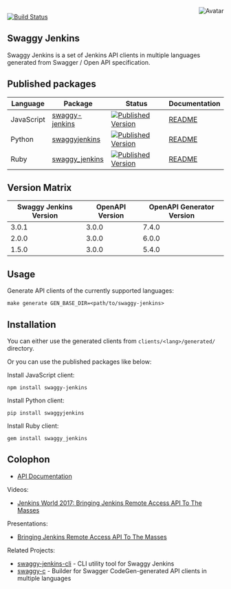 <img align="right" src="https://raw.github.com/oapicf/swaggy-jenkins/master/avatar.jpg" alt="Avatar"/>

[![Build Status](https://github.com/oapicf/swaggy-jenkins/actions/workflows/ci-workflow.yaml/badge.svg)](https://github.com/oapicf/swaggy-jenkins/actions/workflows/ci-workflow.yaml)
<br/>

Swaggy Jenkins
--------------

Swaggy Jenkins is a set of Jenkins API clients in multiple languages generated from Swagger / Open API specification.

Published packages
------------------

| Language | Package | Status | Documentation |
|----------|---------|--------|---------------|
| JavaScript | [swaggy-jenkins]((http://www.npmjs.com/package/swaggy-jenkins)) | [![Published Version](https://img.shields.io/npm/v/swaggy-jenkins.svg)](http://www.npmjs.com/package/swaggy-jenkins) | [README](https://github.com/oapicf/swaggy-jenkins/blob/main/clients/javascript/generated/README.md) |
| Python | [swaggyjenkins]((https://pypi.python.org/pypi/swaggyjenkins)) | [![Published Version](https://img.shields.io/pypi/v/swaggyjenkins.svg)](https://pypi.python.org/pypi/swaggyjenkins) | [README](https://github.com/oapicf/swaggyjenkins/blob/main/clients/python/generated/README.md) |
| Ruby | [swaggy_jenkins]((https://rubygems.org/gems/swaggy_jenkins)) | [![Published Version](https://img.shields.io/gem/v/swaggy_jenkins.svg)](https://rubygems.org/gems/swaggy_jenkins) | [README](https://github.com/oapicf/swaggy-jenkins/blob/main/clients/ruby/generated/README.md) |

Version Matrix
--------------

| Swaggy Jenkins Version | OpenAPI Version | OpenAPI Generator Version |
|------------------------|-----------------|---------------------------|
| 3.0.1 | 3.0.0 | 7.4.0 |
| 2.0.0 | 3.0.0 | 6.0.0 |
| 1.5.0 | 3.0.0 | 5.4.0 |

Usage
-----

Generate API clients of the currently supported languages:

    make generate GEN_BASE_DIR=<path/to/swaggy-jenkins>

Installation
------------

You can either use the generated clients from `clients/<lang>/generated/` directory.

Or you can use the published packages like below:

Install JavaScript client:

    npm install swaggy-jenkins

Install Python client:

    pip install swaggyjenkins

Install Ruby client:

    gem install swaggy_jenkins

Colophon
--------

* [API Documentation](https://cliffano.github.io/swaggy-jenkins/api/latest/)

Videos:

* [Jenkins World 2017: Bringing Jenkins Remote Access API To The Masses](https://www.youtube.com/watch?v=D93t1jElt4Q)

Presentations:

* [Bringing Jenkins Remote Access API To The Masses](https://www.slideshare.net/cliffano/bringing-jenkins-remote-access-api-to-the-masses)

Related Projects:

* [swaggy-jenkins-cli](http://github.com/oapicf/swaggy-jenkins-cli) - CLI utility tool for Swaggy Jenkins
* [swaggy-c](http://github.com/cliffano/swaggy-c) - Builder for Swagger CodeGen-generated API clients in multiple languages
